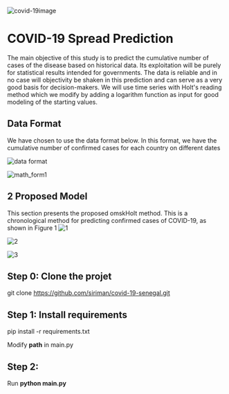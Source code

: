 ![covid-19image](https://user-images.githubusercontent.com/16143588/79042217-3713e780-7be5-11ea-85c5-ad96cc92e222.png)

# COVID-19 Spread Prediction
The main objective of this study is to predict the cumulative number of cases of the disease based on historical data. Its exploitation will be purely for statistical results intended for governments. The data is reliable and in no case will objectivity be shaken in this prediction and can serve as a very good basis for decision-makers.
We will use time series with Holt's reading method which we modify by adding a logarithm function as input for good modeling of the starting values.

## Data Format
We have chosen to use the data format below. In this format, we have the cumulative number of confirmed cases for each country on different dates

![data format](https://user-images.githubusercontent.com/16143588/79075306-8a6b6000-7ce1-11ea-9136-2db291e918b9.PNG)

![math_form1](https://user-images.githubusercontent.com/16143588/79889978-50d7da80-83ee-11ea-8b40-87c18a3a4993.PNG)
## 2 Proposed Model
This section presents the proposed omskHolt method. This is a chronological
method for predicting confirmed cases of COVID-19, as shown in Figure 1
![1](https://user-images.githubusercontent.com/16143588/79891579-b5943480-83f0-11ea-8dd1-57a60177fb3d.PNG)

![2](https://user-images.githubusercontent.com/16143588/79892042-669acf00-83f1-11ea-992c-7b7f06494ab4.PNG)

![3](https://user-images.githubusercontent.com/16143588/79892055-6bf81980-83f1-11ea-8614-80b380d537df.PNG)

## Step 0: Clone the projet
git clone https://github.com/siriman/covid-19-senegal.git

## Step 1: Install requirements
pip install -r requirements.txt

Modify **path** in main.py

## Step 2:

Run **python main.py**
